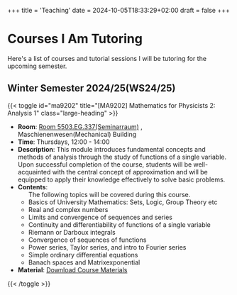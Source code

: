 +++
title = 'Teaching'
date = 2024-10-05T18:33:29+02:00
draft = false
+++
# Courses I Am Tutoring
Here's a list of courses and tutorial sessions I will be tutoring for the upcoming semester.
## Winter Semester 2024/25(WS24/25)
{{< toggle id="ma9202" title="[MA9202] Mathematics for Physicists 2: Analysis 1" class="large-heading" >}}
<ul>
    <li><strong>Room</strong>:  <a href="https://nav.tum.de/room/5503.EG.337">Room 5503.EG.337(Seminarraum)</a> , Maschienenwesen(Mechanical) Building</li>  
    <li><strong>Time</strong>: Thursdays, 12:00 - 14:00</li>
    <li><strong>Description</strong>: This module introduces fundamental concepts and methods of analysis through the study of functions of a single variable. Upon successful completion of the course, students will be well-acquainted with the central concept of approximation and will be equipped to apply their knowledge effectively to solve basic problems.</li>
    <li><strong>Contents</strong>:
     <ul class="custom-bullets">The following topics will be covered during this course.
        <li>Basics of University Mathematics: Sets, Logic, Group Theory etc</li>
        <li>Real and complex numbers</li>
        <li>Limits and convergence of sequences and series</li>
        <li>Continuity and differentiability of functions of a single variable</li>
        <li>Riemann or Darboux integrals</li>
        <li>Convergence of sequences of functions</li>
        <li>Power series, Taylor series, and intro to Fourier series</li>
        <li>Simple ordinary differential equations</li>
        <li>Banach spaces and Matrixexponential</li>
    </ul></li>
    <li><strong>Material</strong>:  <a href="notes/">Download Course Materials</a></li>
</ul>
{{< /toggle >}}


<script>
  function toggleDetails(courseId) {
      const details = document.getElementById(courseId);
      if (details.style.display === "none") {
          details.style.display = "block";
      } else {
          details.style.display = "none";
      }
  }
</script>
